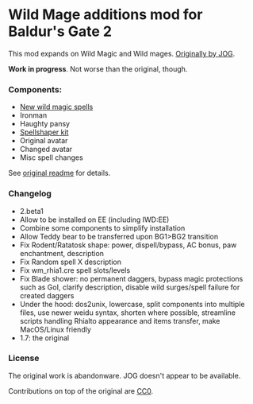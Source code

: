 # Wild Mage additions mod for Baldur's Gate 2

This mod expands on Wild Magic and Wild mages. [Originally by JOG](http://mods.jo-ge.net/bg/shaper.htm).

**Work in progress**. Not worse than the original, though.

### Components:

- [New wild magic spells](wildmage/docs/spells.pdf)
 - Ironman
 - Haughty pansy
- [Spellshaper kit](wildmage/docs/spellshaper.pdf)
 - Original avatar
 - Changed avatar
- Misc spell changes

See [original readme](wildmage/docs/readme.txt) for details.

### Changelog
- 2.beta1
 - Allow to be installed on EE (including IWD:EE)
 - Combine some components to simplify installation
 - Allow Teddy bear to be transferred upon BG1>BG2 transition
 - Fix Rodent/Ratatosk shape: power, dispell/bypass, AC bonus, paw enchantment, description
 - Fix Random spell X description
 - Fix wm_rhia1.cre spell slots/levels
 - Fix Blade shower: no permanent daggers, bypass magic protections such as GoI, clarify description, disable wild surges/spell failure for created daggers
 - Under the hood: dos2unix, lowercase, split components into multiple files, use newer weidu syntax, shorten where possible, streamline scripts handling Rhialto appearance and items transfer, make MacOS/Linux friendly
- 1.7: the original


### License
The original work is abandonware. JOG doesn't appear to be available.

Contributions on top of the original are [CC0](https://creativecommons.org/publicdomain/zero/1.0/legalcode).
